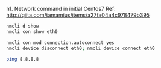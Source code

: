 h1. Network command in initial Centos7
Ref: http://qiita.com/tamamius/items/a27fa04a4c978479b395
```sh
nmcli d show
nmcli con show eth0

nmcli con mod connection.autoconnect yes
nmcli device disconnect eth0; nmcli device connect eth0

ping 8.8.8.8
```
